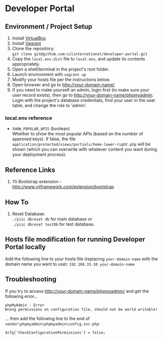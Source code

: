 # Developer Portal #

## Environment / Project Setup ##
1. Install [VirtualBox](http://www.virtualbox.org/wiki/Downloads)
2. Install [Vagrant](http://downloads.vagrantup.com/)
3. Clone the repository:  
   ```git clone git@github.com:silinternational/developer-portal.git```
4. Copy the ```local.env.dist``` file to ```local.env```, and update its 
   contents appropriately.
5. Open a shell/terminal in the project's root folder.
6. Launch environment with ```vagrant up```
7. Modify your hosts file per the instructions below.
8. Open browser and go to <http://your-domain-name/>
9. If you need to make yourself an admin, login first (to make sure your user
   record exists), then go to    <http://your-domain-name/phpmyadmin>.
   Login with the project's database credentials, find your user in the user
   table, and change the role to 'admin'.

### local.env reference ###
- ```SHOW_POPULAR_APIS``` (boolean)  
  Whether to show the most popular APIs (based on the number of approved keys).
  If false, the file ```application/protected/views/partials/home-lower-right.php```
  will be shown (which you can overwrite with whatever content you want during
  your deployment process).

## Reference Links ##
1. Yii Bootstrap extension - http://www.yiiframework.com/extension/bootstrap

## How To ##
1. Reset Database:  
   ```./yiic dbreset db``` for main database or  
   ```./yiic dbreset testDb``` for test database.

## Hosts file modification for running Developer Portal locally ##
Add the following line to your hosts file (replacing ```your-domain-name``` with
the domain name you want to use):
```192.168.33.10 your-domain-name```

## Troubleshooting ##
If you try to access <http://your-domain-name/phpmyadmin/> and get the following 
error... 

    phpMyAdmin - Error  
    Wrong permissions on configuration file, should not be world writable!

... then add the following line to the end of 
`vendor\phpmyadmin\phpmyadmin\config.inc.php`: 

    $cfg['CheckConfigurationPermissions'] = false;
